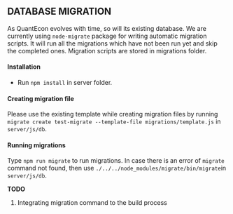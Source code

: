## DATABASE MIGRATION

As QuantEcon evolves with time, so will its existing database. We are currently using `node-migrate` package for writing automatic migration scripts. It will run all the migrations which have not been run yet and skip the completed ones. Migration scripts are stored in migrations folder. 

#### Installation
* Run `npm install` in server folder. 

#### Creating migration file

Please use the existing template while creating migration files by running `migrate create test-migrate --template-file migrations/template.js` in `server/js/db`.


#### Running migrations

Type `npm run migrate` to run migrations. In case there is an error of  `migrate` command not found, then use `./../../node_modules/migrate/bin/migrate`in `server/js/db`.

**TODO**

1. Integrating migration command to the build process
